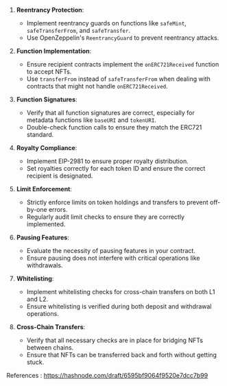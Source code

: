 1. **Reentrancy Protection**:
   - Implement reentrancy guards on functions like `safeMint`, `safeTransferFrom`, and `safeTransfer`.
   - Use OpenZeppelin's `ReentrancyGuard` to prevent reentrancy attacks.

2. **Function Implementation**:
   - Ensure recipient contracts implement the `onERC721Received` function to accept NFTs.
   - Use `transferFrom` instead of `safeTransferFrom` when dealing with contracts that might not handle `onERC721Received`.

3. **Function Signatures**:
   - Verify that all function signatures are correct, especially for metadata functions like `baseURI` and `tokenURI`.
   - Double-check function calls to ensure they match the ERC721 standard.

4. **Royalty Compliance**:
   - Implement EIP-2981 to ensure proper royalty distribution.
   - Set royalties correctly for each token ID and ensure the correct recipient is designated.

5. **Limit Enforcement**:
   - Strictly enforce limits on token holdings and transfers to prevent off-by-one errors.
   - Regularly audit limit checks to ensure they are correctly implemented.

6. **Pausing Features**:
   - Evaluate the necessity of pausing features in your contract.
   - Ensure pausing does not interfere with critical operations like withdrawals.

7. **Whitelisting**:
   - Implement whitelisting checks for cross-chain transfers on both L1 and L2.
   - Ensure whitelisting is verified during both deposit and withdrawal operations.

8. **Cross-Chain Transfers**:
   - Verify that all necessary checks are in place for bridging NFTs between chains.
   - Ensure that NFTs can be transferred back and forth without getting stuck.


References : https://hashnode.com/draft/6595bf9064f9520e7dcc7b99